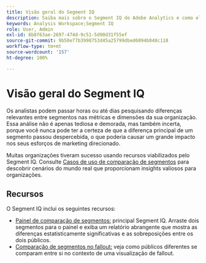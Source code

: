 ```yaml
---
title: Visão geral do Segment IQ
description: Saiba mais sobre o Segment IQ do Adobe Analytics e como ele pode ajudar sua organização.
keywords: Analysis Workspace;Segment IQ
role: User, Admin
exl-id: 8b8f63ae-2697-474d-9c51-5d90d31f55ef
source-git-commit: 9b50e77b3998753d45a25799dbed6094b048c118
workflow-type: tm+mt
source-wordcount: '157'
ht-degree: 100%

---
```


# Visão geral do Segment IQ

Os analistas podem passar horas ou até dias pesquisando diferenças relevantes entre segmentos nas métricas e dimensões da sua organização. Essa análise não é apenas tediosa e demorada, mas também incerta, porque você nunca pode ter a certeza de que a diferença principal de um segmento passou despercebida, o que poderia causar um grande impacto nos seus esforços de marketing direcionado.

Muitas organizações tiveram sucesso usando recursos viabilizados pelo Segment IQ. Consulte [Casos de uso de comparação de segmentos](c-panels/c-segment-comparison/segment-compare-use-cases.md) para descobrir cenários do mundo real que proporcionam insights valiosos para organizações.

## Recursos

O Segment IQ inclui os seguintes recursos:

* [Painel de comparação de segmentos:](c-panels/c-segment-comparison/segment-comparison.md) principal Segment IQ. Arraste dois segmentos para o painel e exiba um relatório abrangente que mostra as diferenças estatisticamente significativas e as sobreposições entre os dois públicos.
* [Comparação de segmentos no fallout:](visualizations/fallout/compare-segments-fallout.md) veja como públicos diferentes se comparam entre si no contexto de uma visualização de fallout.
